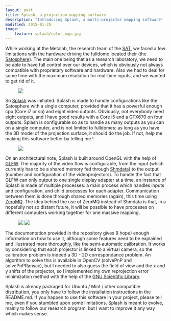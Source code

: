 ```yaml
---
layout: post
title: Splash, a projection mapping software
description: "Introducing Splash, a multi-projector mapping software"
modified: 2015-01-25
image:
    feature: splash/color_map.jpg
---
```


While working at the Metalab, the research team of the [SAT](http://sat.qc.ca), we faced a few limitations with the hardware driving the fulldome located their (the [Satosphere](http://sat.qc.ca/en/satosphere)). The main one being that as a research laboratory, we need to be able to have full control over our devices, which is obviously not always compatible with proprietary software and hardware. Also we had to deal for some time with the maximum resolution for real-time inputs, and we wanted to get rid of it.

<figure>
    <img src="{{ site.url }}/images/splash/fullscreen.jpg">
</figure>

So [Splash](http://github.com/paperManu/splash) was initiated. Splash is made to handle configurations like the Satosphere with a single computer, provided that it has a powerful enough cpu (Core i7 or so) and eight video outputs. Obviously, not everybody need eight outputs, and I have good results with a Core i5 and a GTX670 on four outputs. Splash is configurable so as to handle as many outputs as you can on a single computer, and is not limited to fulldomes: as long as you have the 3D model of the projection surface, it should do the job. If not, help me making this software better by telling me !

<figure>
    <img src="{{ site.url }}/images/splash/four_outputs.jpg">
</figure>

On an architectural note, Splash is built around OpenGL with the help of [GLFW](http://www.glfw.org). The majority of the video flow is configurable, from the input (which currently has to be a shared memory fed through [Shmdata](http://code.sat.qc.ca/libshmdata)) to the output (number and configuration of the videoprojectors). To handle the fact that GLFW can only output to one single display adapter at a time, an instance of Splash is made of multiple processes: a main process which handles inputs and configuration, and child processes for each adapter. Communication between them is done through shared memories (again), this time using [ZeroMQ](http://www.zeromq.org). The idea behind the use of ZeroMQ instead of Shmdata is that, in a hopefully not so distant future, it will be possible to have processes on different computers working together for one massive mapping.

<figure class="half">
    <img src="{{ site.url }}/images/splash/dome_color_map.jpg">
    <img src="{{ site.url }}/images/splash/dome_wireframe.jpg">
</figure>

The documentation provided in the repository gives (I hope) enough information on how to use it, although some features need to be explained and illustrated more thoroughly, like the semi-automatic calibration. It works by considering that each projector is linked to a virtual camera, so the calibration problem is indeed a 3D - 2D correspondance problem. An algorithm to solve this is available in OpenCV (solvePnP and solvePnPRansac), but I needed to also guess the field of view and the x and y shifts of the projector, so I implemented my own reprojection error minimization method with the help of the [GNU Scientific Library](https://www.gnu.org/software/gsl).

Splash is already packaged for Ubuntu / Mint / other compatible distribution, you only have to follow the installation instructions in the README.md. If you happen to use this software in your project, please tell me, even if you stumbled upon some limitations. Splash is meant to evolve, mainly to follow our research program, but I want to improve it any way which makes sense.
